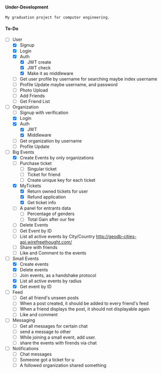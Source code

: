 #### Under-Development

    My graduation project for computer engineering.

#### To-Do

- [ ] User
  - [x] Signup
  - [x] Login
  - [x] Auth
    - [x] JWT create
    - [x] JWT check
    - [x] Make it as middleware
  - [ ] Get user profile by username for searching maybe index username
  - [ ] Profile Update maybe username, and password
  - [ ] Photo Upload
  - [ ] Add Friends
  - [ ] Get Friend List
- [ ] Organization
  - [ ] Signup with verification
  - [x] Login
  - [x] Auth
    - [x] JWT
    - [x] Middleware
  - [ ] Get organization by username
  - [ ] Profile Update
- [ ] Big Events
  - [x] Create Events by only organizations
  - [ ] Purchase ticket
    - [ ] Singular ticket
    - [ ] Ticket for friend
    - [ ] Create unique key for each ticket
  - [x] MyTickets
    - [x] Return owned tickets for user
    - [x] Refund application
    - [x] Get ticket info
  - [ ] A panel for entrants data
    - [ ] Percentage of genders
    - [ ] Total Gain after our fee
  - [ ] Delete Events
  - [ ] Get Event by ID
  - [ ] List all active events by City/Country http://geodb-cities-api.wirefreethought.com/
  - [ ] Share with friends
  - [ ] Like and Comment to the events
- [ ] Small Events
  - [x] Create events
  - [x] Delete events
  - [ ] Join events, as a handshake protocol
  - [x] List all active events by radius
  - [x] Get event by ID
- [ ] Feed
  - [ ] Get all friend's unseen posts
  - [ ] When a post created, it should be added to every friend's feed
  - [ ] When a friend displays the post, it should not displayable again
  - [ ] Like and comment
- [ ] Messaging
  - [ ] Get all messages for certain chat
  - [ ] send a message to other
  - [ ] While joining a small event, add user.
  - [ ] share the events with firends via chat
- [ ] Notifications
  - [ ] Chat messages
  - [ ] Someone got a ticket for u
  - [ ] A followed organization shared something
